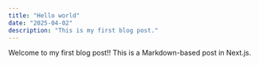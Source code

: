 ```yaml
---
title: "Hello world"
date: "2025-04-02"
description: "This is my first blog post."
---
```



Welcome to my first blog post!!
This is a Markdown-based post in Next.js.